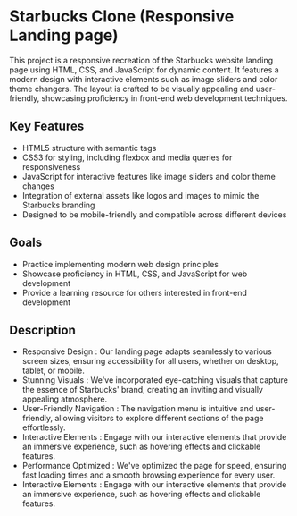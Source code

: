 # Starbucks Clone (Responsive Landing page)

This project is a responsive recreation of the Starbucks website landing page using HTML, CSS, and JavaScript for dynamic content. It features a modern design with interactive elements such as image sliders and color theme changers. The layout is crafted to be visually appealing and user-friendly, showcasing proficiency in front-end web development techniques.

## Key Features
- HTML5 structure with semantic tags
- CSS3 for styling, including flexbox and media queries for responsiveness
- JavaScript for interactive features like image sliders and color theme changes
- Integration of external assets like logos and images to mimic the Starbucks branding
- Designed to be mobile-friendly and compatible across different devices

## Goals
- Practice implementing modern web design principles
- Showcase proficiency in HTML, CSS, and JavaScript for web development
- Provide a learning resource for others interested in front-end development

##  Description 
- Responsive Design        : Our landing page adapts seamlessly to various screen sizes, ensuring accessibility for all users, whether on desktop, tablet, or mobile.
- Stunning Visuals         : We've incorporated eye-catching visuals that capture the essence of Starbucks' brand, creating an inviting and visually appealing atmosphere.
- User-Friendly Navigation : The navigation menu is intuitive and user-friendly, allowing visitors to explore different sections of the page effortlessly.
- Interactive Elements     : Engage with our interactive elements that provide an immersive experience, such as hovering effects and clickable features.
- Performance Optimized    : We've optimized the page for speed, ensuring fast loading times and a smooth browsing experience for every user.
- Interactive Elements     : Engage with our interactive elements that provide an immersive experience, such as hovering effects and clickable features.
